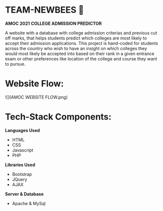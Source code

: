 # TEAM-NEWBEES :bee:
**AMOC 2021**
**COLLEGE ADMISSION PREDICTOR**

A website with a database with college admission criterias and previous cut off marks, that helps students predict which colleges are most likely to accept their admission applications. This project is hand-coded for students across the country who wish to have an insight on which colleges they would most likely be accepted into based on their rank in a given entrance exam or other preferences like location of the college and course they want to pursue.

# Website Flow:
![](AMOC WEBSITE FLOW.png)

# Tech-Stack Components:
**Languages Used**
 * HTML
 * CSS
 * Javascript
 * PHP <br>

**Libraries Used**
 * Bootstrap
 * JQuery
 * AJAX <br>
 
**Server & Database**
 * Apache & MySql
